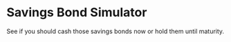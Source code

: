 # Savings Bond Simulator
See if you should cash those savings bonds now or hold them until maturity.

